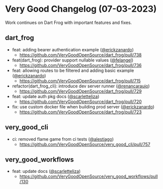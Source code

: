 # Very Good Changelog (07-03-2023)

Work continues on Dart Frog with important features and fixes.

## dart_frog
- feat: adding bearer authentication example ([@erickzanardo](https://github.com/erickzanardo))
	- https://github.com/VeryGoodOpenSource/dart_frog/pull/738
- feat(dart_frog): provider support nullable values ([@felangel](https://github.com/felangel))
	- https://github.com/VeryGoodOpenSource/dart_frog/pull/736
- feat: allowing routes to be filtered and adding basic example ([@erickzanardo](https://github.com/erickzanardo))
	- https://github.com/VeryGoodOpenSource/dart_frog/pull/715
- refactor(dart_frog_cli): introduce dev server runner ([@renancaraujo](https://github.com/renancaraujo))
	- https://github.com/VeryGoodOpenSource/dart_frog/pull/729
- feat: update auth pkg docs ([@scarletteliza](https://github.com/scarletteliza))
	- https://github.com/VeryGoodOpenSource/dart_frog/pull/720
- fix: use custom docker file when building prod server ([@erickzanardo](https://github.com/erickzanardo))
	- https://github.com/VeryGoodOpenSource/dart_frog/pull/723

## very_good_cli
- ci: removed flame game from ci tests ([@alestiago](https://github.com/alestiago))
	- https://github.com/VeryGoodOpenSource/very_good_cli/pull/757

## very_good_workflows
- feat: update docs ([@scarletteliza](https://github.com/scarletteliza))
	- https://github.com/VeryGoodOpenSource/very_good_workflows/pull/130
